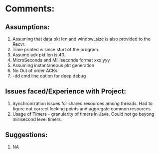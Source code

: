# Comments:

## Assumptions:

1. Assuming that data pkt len and window_size is also provided to the Recvr.
2. Time printed is since start of the program.
3. Assume ack pkt len is 40.
4. MicroSeconds and Milliseconds format xxx:yyy
5. Assuming instantaneous pkt generation
6. No Out of order ACKs
7. -dd cmd line option for deep debug

## Issues faced/Experience with Project:

1. Synchronization issues for shared resources among threads. Had to figure out correct locking points and aggregate common resources.
2. Usage of Timers - granularity of timers in Java. Could not go beyong millisecond level timers.

## Suggestions:

1. NA
